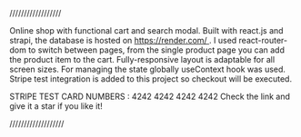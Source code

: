 

//////////////////

Online shop with functional cart and search modal. Built with react.js and strapi, the database is hosted on https://render.com/ .
I used react-router-dom to switch between pages, from the single product page you can add the product item to the cart.
Fully-responsive layout is adaptable for all screen sizes. 
For managing the state globally useContext hook was used.
Stripe test integration is added to this project so checkout will be executed. 

STRIPE TEST CARD NUMBERS : 4242 4242 4242 4242 Check the link and give it a star if you like it!

///////////////////





